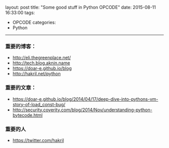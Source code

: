layout: post
title: "Some good stuff in Python OPCODE"
date: 2015-08-11 16:33:00
tags:
- OPCODE
categories:
- Python

---

### 重要的博客：

- http://eli.thegreenplace.net/
- http://tech.blog.aknin.name
- https://doar-e.github.io/blog
- http://hakril.net/python


### 重要的文章：

- https://doar-e.github.io/blog/2014/04/17/deep-dive-into-pythons-vm-story-of-load_const-bug/
- http://security.coverity.com/blog/2014/Nov/understanding-python-bytecode.html


### 重要的人

- https://twitter.com/hakril
